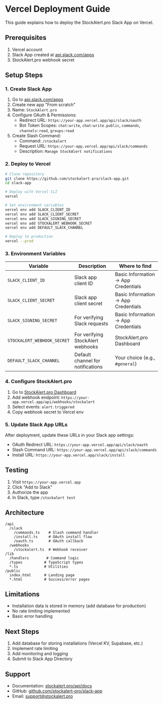 # Vercel Deployment Guide

This guide explains how to deploy the StockAlert.pro Slack App on Vercel.

## Prerequisites

1. Vercel account
2. Slack App created at [api.slack.com/apps](https://api.slack.com/apps)
3. StockAlert.pro webhook secret

## Setup Steps

### 1. Create Slack App

1. Go to [api.slack.com/apps](https://api.slack.com/apps)
2. Create new app "From scratch"
3. Name: `StockAlert.pro`
4. Configure OAuth & Permissions:
   - Redirect URL: `https://your-app.vercel.app/api/slack/oauth`
   - Bot Token Scopes: `chat:write`, `chat:write.public`, `commands`, `channels:read`, `groups:read`
5. Create Slash Command:
   - Command: `/stockalert`
   - Request URL: `https://your-app.vercel.app/api/slack/commands`
   - Description: `Manage StockAlert notifications`

### 2. Deploy to Vercel

```bash
# Clone repository
git clone https://github.com/stockalert-pro/slack-app.git
cd slack-app

# Deploy with Vercel CLI
vercel

# Set environment variables
vercel env add SLACK_CLIENT_ID
vercel env add SLACK_CLIENT_SECRET
vercel env add SLACK_SIGNING_SECRET
vercel env add STOCKALERT_WEBHOOK_SECRET
vercel env add DEFAULT_SLACK_CHANNEL

# Deploy to production
vercel --prod
```

### 3. Environment Variables

| Variable | Description | Where to find |
|----------|-------------|---------------|
| `SLACK_CLIENT_ID` | Slack app client ID | Basic Information → App Credentials |
| `SLACK_CLIENT_SECRET` | Slack app client secret | Basic Information → App Credentials |
| `SLACK_SIGNING_SECRET` | For verifying Slack requests | Basic Information → App Credentials |
| `STOCKALERT_WEBHOOK_SECRET` | For verifying StockAlert webhooks | StockAlert.pro Dashboard |
| `DEFAULT_SLACK_CHANNEL` | Default channel for notifications | Your choice (e.g., `#general`) |

### 4. Configure StockAlert.pro

1. Go to [StockAlert.pro Dashboard](https://stockalert.pro/dashboard/settings)
2. Add webhook endpoint: `https://your-app.vercel.app/api/webhooks/stockalert`
3. Select events: `alert.triggered`
4. Copy webhook secret to Vercel env

### 5. Update Slack App URLs

After deployment, update these URLs in your Slack app settings:

- OAuth Redirect URL: `https://your-app.vercel.app/api/slack/oauth`
- Slash Command URL: `https://your-app.vercel.app/api/slack/commands`
- Install URL: `https://your-app.vercel.app/slack/install`

## Testing

1. Visit `https://your-app.vercel.app`
2. Click "Add to Slack"
3. Authorize the app
4. In Slack, type `/stockalert test`

## Architecture

```
/api
  /slack
    /commands.ts    # Slash command handler
    /install.ts     # OAuth install flow
    /oauth.ts       # OAuth callback
  /webhooks
    /stockalert.ts  # Webhook receiver
/lib
  /handlers        # Command logic
  /types          # TypeScript types
  *.ts            # Utilities
/public
  index.html      # Landing page
  *.html          # Success/error pages
```

## Limitations

- Installation data is stored in memory (add database for production)
- No rate limiting implemented
- Basic error handling

## Next Steps

1. Add database for storing installations (Vercel KV, Supabase, etc.)
2. Implement rate limiting
3. Add monitoring and logging
4. Submit to Slack App Directory

## Support

- Documentation: [stockalert.pro/api/docs](https://stockalert.pro/api/docs)
- GitHub: [github.com/stockalert-pro/slack-app](https://github.com/stockalert-pro/slack-app)
- Email: support@stockalert.pro